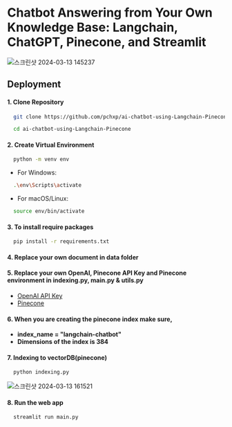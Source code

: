 # Chatbot Answering from Your Own Knowledge Base: Langchain, ChatGPT, Pinecone, and Streamlit
![스크린샷 2024-03-13 145237](https://github.com/pchxp/ai-chatbot-using-Langchain-Pinecone/assets/31230133/7d0461a7-4f19-4c98-98b4-35a3971b8fac)
## Deployment

#### 1. Clone Repository 

```bash
  git clone https://github.com/pchxp/ai-chatbot-using-Langchain-Pinecone.git
```
```bash
  cd ai-chatbot-using-Langchain-Pinecone
```
#### 2. Create Virtual Environment
```bash
  python -m venv env
```
 - For Windows:
```bash
  .\env\Scripts\activate
```
 - For macOS/Linux:
```bash
  source env/bin/activate
```

#### 3. To install require packages 

```bash
  pip install -r requirements.txt
```
#### 4. Replace your own document in **data** folder

#### 5. Replace your own OpenAI, Pinecone API Key and Pinecone environment in indexing.py, main.py & utils.py
 - [OpenAI API Key](https://platform.openai.com)
 - [Pinecone](app.pinecone.io)

#### 6. When you are creating the pinecone index make sure,
   - **index_name = "langchain-chatbot"**
   - **Dimensions of the index is 384**

#### 7. Indexing to vectorDB(pinecone)
```bash
  python indexing.py
```
![스크린샷 2024-03-13 161521](https://github.com/pchxp/ai-chatbot-using-Langchain-Pinecone/assets/31230133/9377502f-022f-4356-88a5-20bd3099d9b7)
 
#### 8. Run the web app
```bash
  streamlit run main.py
```
